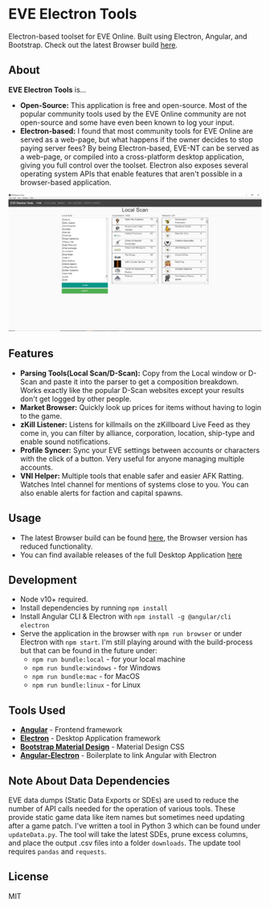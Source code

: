 # EVE Electron Tools

Electron-based toolset for EVE Online. Built using Electron, Angular, and Bootstrap. Check out the latest Browser build [here](https://kevinleung987.github.io/eve-electron-tools/).

## About

**EVE Electron Tools** is...
- **Open-Source:** This application is free and open-source. Most of the popular community tools used by the EVE Online community are not open-source and some have even been known to log your input.
- **Electron-based:** I found that most community tools for EVE Online are served as a web-page, but what happens if the owner decides to stop paying server fees? By being Electron-based, EVE-NT can be served as a web-page, or compiled into a cross-platform desktop application, giving you full control over the toolset. Electron also exposes several operating system APIs that enable features that aren't possible in a browser-based application.

![](preview.jpg?raw=true)

## Features

- **Parsing Tools(Local Scan/D-Scan):** Copy from the Local window or D-Scan and paste it into the parser to get a composition breakdown. Works exactly like the popular D-Scan websites except your results don't get logged by other people.
- **Market Browser:** Quickly look up prices for items without having to login to the game.
- **zKill Listener:** Listens for killmails on the zKillboard Live Feed as they come in, you can filter by alliance, corporation, location, ship-type and enable sound notifications.
- **Profile Syncer:** Sync your EVE settings between accounts or characters with the click of a button. Very useful for anyone managing multiple accounts.
- **VNI Helper:** Multiple tools that enable safer and easier AFK Ratting. Watches Intel channel for mentions of systems close to you. You can also enable alerts for faction and capital spawns.

## Usage

- The latest Browser build can be found [here](https://kevinleung987.github.io/eve-electron-tools/), the Browser version has reduced functionality.
- You can find available releases of the full Desktop Application [here](https://github.com/kevinleung987/eve-electron-tools/releases)

## Development

- Node v10+ required.
- Install dependencies by running `npm install`
- Install Angular CLI & Electron with `npm install -g @angular/cli electron`
- Serve the application in the browser with `npm run browser` or under Electron with `npm start`. I'm still playing around with the build-process but that can be found in the future under:
  - `npm run bundle:local` - for your local machine
  - `npm run bundle:windows` - for Windows
  - `npm run bundle:mac` - for MacOS
  - `npm run bundle:linux` - for Linux

## Tools Used

- **[Angular](https://github.com/angular/angular)** - Frontend framework
- **[Electron](https://github.com/electron/electron)** - Desktop Application framework
- **[Bootstrap Material Design](https://github.com/FezVrasta/bootstrap-material-design)** - Material Design CSS
- **[Angular-Electron](https://github.com/maximegris/angular-electron)** - Boilerplate to link Angular with Electron

## Note About Data Dependencies

EVE data dumps (Static Data Exports or SDEs) are used to reduce the number of API calls needed for the operation of various tools. These provide static game data like item names but sometimes need updating after a game patch. I've written a tool in Python 3 which can be found under `updateData.py`. The tool will take the latest SDEs, prune excess columns, and place the output .csv files into a folder `downloads`. The update tool requires `pandas` and `requests`.

License
----
MIT
